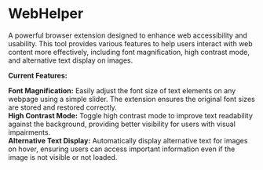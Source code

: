 # WebHelper
A powerful browser extension designed to enhance web accessibility and usability. This tool provides various features to help users interact with web content more effectively, including font magnification, high contrast mode, and alternative text display on images.

**Current Features:**

**Font Magnification:** Easily adjust the font size of text elements on any webpage using a simple slider. The extension ensures the original font sizes are stored and restored correctly.
<br> **High Contrast Mode:** Toggle high contrast mode to improve text readability against the background, providing better visibility for users with visual impairments.
<br>**Alternative Text Display:** Automatically display alternative text for images on hover, ensuring users can access important information even if the image is not visible or not loaded.
